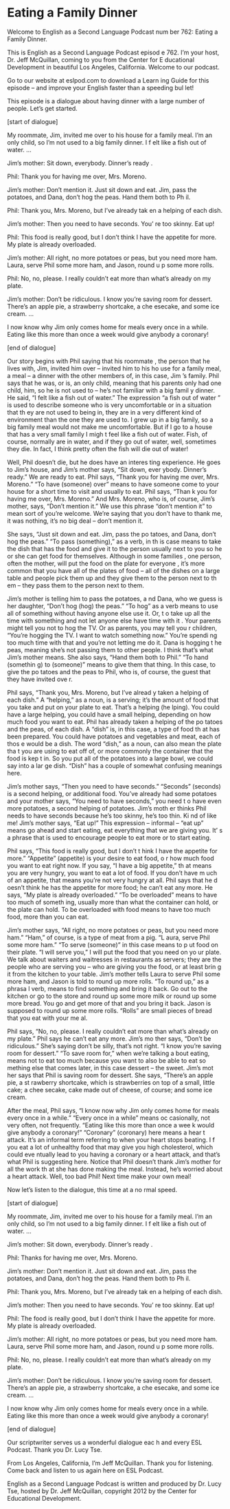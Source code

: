 # Eating a Family Dinner

Welcome to English as a Second Language Podcast num ber 762: Eating a Family Dinner.

This is English as a Second Language Podcast episod e 762.  I’m your host, Dr. Jeff McQuillan, coming to you from the Center for E ducational Development in beautiful Los Angeles, California.  Welcome to our podcast.

Go to our website at eslpod.com to download a Learn ing Guide for this episode – and improve your English faster than a speeding bul let!

This episode is a dialogue about having dinner with  a large number of people. Let’s get started.

[start of dialogue]

My roommate, Jim, invited me over to his house for a family meal.  I’m an only child, so I’m not used to a big family dinner.  I f elt like a fish out of water. …

Jim’s mother:  Sit down, everybody.  Dinner’s ready .

Phil:  Thank you for having me over, Mrs. Moreno.

Jim’s mother:  Don’t mention it.  Just sit down and  eat.  Jim, pass the potatoes, and Dana, don’t hog the peas.  Hand them both to Ph il.

Phil:  Thank you, Mrs. Moreno, but I’ve already tak en a helping of each dish.

Jim’s mother:  Then you need to have seconds.  You’ re too skinny.  Eat up!

Phil:  This food is really good, but I don’t think I have the appetite for more.  My plate is already overloaded.

Jim’s mother:  All right, no more potatoes or peas,  but you need more ham. Laura, serve Phil some more ham, and Jason, round u p some more rolls.

Phil:  No, no, please.  I really couldn’t eat more than what’s already on my plate.

Jim’s mother:  Don’t be ridiculous.  I know you’re saving room for dessert. There’s an apple pie, a strawberry shortcake, a che esecake, and some ice cream. …

I now know why Jim only comes home for meals every once in a while.  Eating like this more than once a week would give anybody a coronary!

[end of dialogue]

Our story begins with Phil saying that his roommate , the person that he lives with, Jim, invited him over – invited him to his ho use for a family meal, a meal – a dinner with the other members of, in this case, Jim ’s family.  Phil says that he was, or is, an only child, meaning that his parents  only had one child, him, so he is not used to – he’s not familiar with a big famil y dinner.  He said, “I felt like a fish out of water.”  The expression “a fish out of water ” is used to describe someone who is very uncomfortable or in a situation that th ey are not used to being in, they are in a very different kind of environment than the one they are used to.  I grew up in a big family, so a big family meal would not make me uncomfortable.  But if I go to a house that has a very small family I migh t feel like a fish out of water. Fish, of course, normally are in water, and if they  go out of water, well, sometimes they die.  In fact, I think pretty often the fish will die out of water!

Well, Phil doesn’t die, but he does have an interes ting experience.  He goes to Jim’s house, and Jim’s mother says, “Sit down, ever ybody.  Dinner’s ready.”  We are ready to eat.  Phil says, “Thank you for having  me over, Mrs. Moreno.”  “To have (someone) over” means to have someone come to your house for a short time to visit and usually to eat.  Phil says, “Than k you for having me over, Mrs. Moreno.”  And Mrs. Moreno, who is, of course, Jim’s  mother, says, “Don’t mention it.”  We use this phrase “don’t mention it”  to mean sort of you’re welcome.  We’re saying that you don’t have to thank  me, it was nothing, it’s no big deal – don’t mention it.

She says, “Just sit down and eat.  Jim, pass the po tatoes, and Dana, don’t hog the peas.”  “To pass (something),” as a verb, in th is case means to take the dish that has the food and give it to the person usually  next to you so he or she can get food for themselves.  Although in some families , one person, often the mother, will put the food on the plate for everyone , it’s more common that you have all of the plates of food – all of the dishes on a large table and people pick them up and they give them to the person next to th em – they pass them to the person next to them.

Jim’s mother is telling him to pass the potatoes, a nd Dana, who we guess is her daughter, “Don’t hog (hog) the peas.”  “To hog” as a verb means to use all of something without having anyone else use it.  Or, t o take up all the time with something and not let anyone else have time with it .  Your parents might tell you not to hog the TV.  Or as parents, you may tell you r children, “You’re hogging the TV.  I want to watch something now.”  You’re spendi ng too much time with that and you’re not letting me do it.  Dana is hogging t he peas, meaning she’s not passing them to other people.  I think that’s what Jim’s mother means.  She also says, “Hand them both to Phil.”  “To hand (somethin g) to (someone)” means to give them that thing.  In this case, to give the po tatoes and the peas to Phil, who is, of course, the guest that they have invited ove r.

Phil says, “Thank you, Mrs. Moreno, but I’ve alread y taken a helping of each dish.”  A “helping,” as a noun, is a serving; it’s the amount of food that you take and put on your plate to eat.  That’s a helping (he lping).  You could have a large helping, you could have a small helping, depending on how much food you want to eat.  Phil has already taken a helping of the po tatoes and the peas, of each dish.  A “dish” is, in this case, a type of food th at has been prepared.  You could have potatoes and vegetables and meat, each of thos e would be a dish.  The word “dish,” as a noun, can also mean the plate tha t you are using to eat off of, or more commonly the container that the food is kep t in.  So you put all of the potatoes into a large bowl, we could say into a lar ge dish.  “Dish” has a couple of somewhat confusing meanings here.

Jim’s mother says, “Then you need to have seconds.”   “Seconds” (seconds) is a second helping, or additional food.  You’ve already  had some potatoes and your mother says, “You need to have seconds,” you need t o have even more potatoes, a second helping of potatoes.  Jim’s moth er thinks Phil needs to have seconds because he’s too skinny, he’s too thin.  Ki nd of like me!  Jim’s mother says, “Eat up!”  This expression – informal – “eat up” means go ahead and start eating, eat everything that we are giving you.  It’ s a phrase that is used to encourage people to eat more or to start eating.

Phil says, “This food is really good, but I don’t t hink I have the appetite for more.” “Appetite” (appetite) is your desire to eat food, o r how much food you want to eat right now.  If you say, “I have a big appetite,” th at means you are very hungry, you want to eat a lot of food.  If you don’t have m uch of an appetite, that means you’re not very hungry at all.  Phil says that he d oesn’t think he has the appetite for more food; he can’t eat any more.  He says, “My  plate is already overloaded.” “To be overloaded” means to have too much of someth ing, usually more than what the container can hold, or the plate can hold.   To be overloaded with food means to have too much food, more than you can eat.

 Jim’s mother says, “All right, no more potatoes or peas, but you need more ham.” “Ham,” of course, is a type of meat from a pig.  “L aura, serve Phil some more ham.”  “To serve (someone)” in this case means to p ut food on their plate.  “I will serve you,” I will put the food that you need on yo ur plate.  We talk about waiters and waitresses in restaurants as servers; they are the people who are serving you – who are giving you the food, or at least brin g it from the kitchen to your table.  Jim’s mother tells Laura to serve Phil some  more ham, and Jason is told to round up more rolls.  “To round up,” as a phrasa l verb, means to find something and bring it back.  Go out to the kitchen  or go to the store and round up some more milk or round up some more bread.  You  go and get more of that and you bring it back.  Jason is supposed to round up some more rolls.  “Rolls” are small pieces of bread that you eat with your me al.

Phil says, “No, no, please.  I really couldn’t eat more than what’s already on my plate.”  Phil says he can’t eat any more.  Jim’s mo ther says, “Don’t be ridiculous.” She’s saying don’t be silly, that’s not right.  “I know you’re saving room for dessert.”  “To save room for,” when we’re talking a bout eating, means not to eat too much because you want to also be able to eat so mething else that comes later, in this case dessert – the sweet.  Jim’s mot her says that Phil is saving room for dessert.  She says, “There’s an apple pie, a st rawberry shortcake, which is strawberries on top of a small, little cake; a chee secake, cake made out of cheese, of course; and some ice cream.

After the meal, Phil says, “I know now why Jim only  comes home for meals every once in a while.”  “Every once in a while” means oc casionally, not very often, not frequently.  “Eating like this more than once a wee k would give anybody a coronary!”  “Coronary” (coronary) here means a hear t attack.  It’s an informal term referring to when your heart stops beating.  I f you eat a lot of unhealthy food that may give you high cholesterol, which could eve ntually lead to you having a coronary or a heart attack, and that’s what Phil is  suggesting here.  Notice that Phil doesn’t thank Jim’s mother for all the work th at she has done making the meal.  Instead, he’s worried about a heart attack.  Well, too bad Phil!  Next time make your own meal!

Now let’s listen to the dialogue, this time at a no rmal speed.

[start of dialogue]

My roommate, Jim, invited me over to his house for a family meal.  I’m an only child, so I’m not used to a big family dinner.  I f elt like a fish out of water. …

 Jim’s mother:  Sit down, everybody.  Dinner’s ready .

Phil:  Thanks for having me over, Mrs. Moreno.

Jim’s mother:  Don’t mention it.  Just sit down and  eat.  Jim, pass the potatoes, and Dana, don’t hog the peas.  Hand them both to Ph il.

Phil:  Thank you, Mrs. Moreno, but I’ve already tak en a helping of each dish.

Jim’s mother:  Then you need to have seconds.  You’ re too skinny.  Eat up!

Phil:  The food is really good, but I don’t think I  have the appetite for more.  My plate is already overloaded.

Jim’s mother:  All right, no more potatoes or peas,  but you need more ham. Laura, serve Phil some more ham, and Jason, round u p some more rolls.

Phil:  No, no, please.  I really couldn’t eat more than what’s already on my plate.

Jim’s mother:  Don’t be ridiculous.  I know you’re saving room for dessert. There’s an apple pie, a strawberry shortcake, a che esecake, and some ice cream. …

I now know why Jim only comes home for meals every once in a while.  Eating like this more than once a week would give anybody a coronary!

[end of dialogue]

Our scriptwriter serves us a wonderful dialogue eac h and every ESL Podcast. Thank you Dr. Lucy Tse.

From Los Angeles, California, I’m Jeff McQuillan.  Thank you for listening.  Come back and listen to us again here on ESL Podcast.

English as a Second Language Podcast is written and  produced by Dr. Lucy Tse, hosted by Dr. Jeff McQuillan, copyright 2012 by the  Center for Educational Development.

